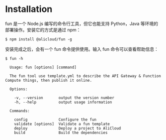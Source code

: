 # Installation


fun 是一个 Node.js 编写的命令行工具，但它也能支持 Python，Java 等环境的部署操作。安装它的方式是通过 npm：

```shell
$ npm install @alicloud/fun -g
```

安装完成之后，会有一个 fun 命令提供使用。输入 fun 命令可以查看帮助信息：

```shell
$ fun -h

  Usage: fun [options] [command]

  The fun tool use template.yml to describe the API Gateway & Function Compute things, then publish it online.

  Options:

    -v, --version       output the version number
    -h, --help          output usage information

  Commands:

    config              Configure the fun
    validate [options]  Validate a fun template
    deploy              Deploy a project to AliCloud
    build               Build the dependencies
```